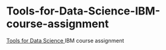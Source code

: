 # Tools-for-Data-Science-IBM-course-assignment
[Tools for Data Science
](https://www.coursera.org/learn/open-source-tools-for-data-science?specialization=ibm-data-science)
IBM course assignment
